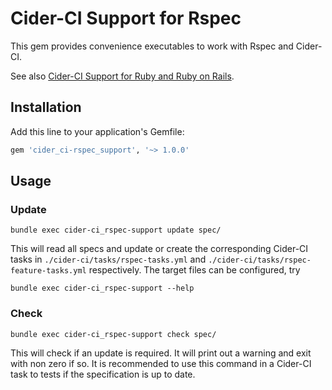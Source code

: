 # Cider-CI Support for Rspec

This gem provides convenience executables to work with Rspec and Cider-CI.

See also [Cider-CI Support for Ruby and Ruby on Rails][].

## Installation

Add this line to your application's Gemfile:

```ruby
gem 'cider_ci-rspec_support', '~> 1.0.0'
```

## Usage


### Update 

    bundle exec cider-ci_rspec-support update spec/

This will read all specs and update or create the corresponding Cider-CI tasks
in `./cider-ci/tasks/rspec-tasks.yml` and
`./cider-ci/tasks/rspec-feature-tasks.yml` respectively. The target files can
be configured, try 

    bundle exec cider-ci_rspec-support --help


### Check 

    bundle exec cider-ci_rspec-support check spec/

This will check if an update is required. It will print out a warning and exit
with non zero if so. It is recommended to use this command in a Cider-CI task
to tests if the specification is up to date.


  [Cider-CI Support for Ruby and Ruby on Rails]: https://github.com/cider-ci/cider-ci_ruby-support

